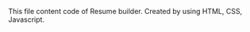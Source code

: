 This file content code of Resume builder.
Created by using
HTML,
CSS,
Javascript.
                     
